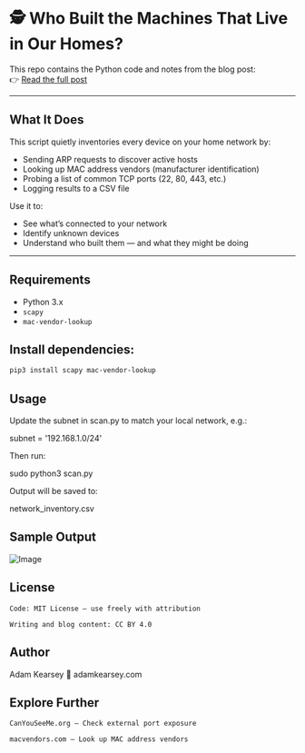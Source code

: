 # 🕵 Who Built the Machines That Live in Our Homes?

This repo contains the Python code and notes from the blog post:  
👉 [Read the full post](https://adamkearsey.com/2025-05-12-Scan_Home_Network/)

---

##  What It Does

This script quietly inventories every device on your home network by:
- Sending ARP requests to discover active hosts
- Looking up MAC address vendors (manufacturer identification)
- Probing a list of common TCP ports (22, 80, 443, etc.)
- Logging results to a CSV file

Use it to:
- See what’s connected to your network
- Identify unknown devices
- Understand who built them — and what they might be doing

---

## Requirements

- Python 3.x
- `scapy`
- `mac-vendor-lookup`

## Install dependencies:

```bash
pip3 install scapy mac-vendor-lookup
```
## Usage

Update the subnet in scan.py to match your local network, e.g.:

subnet = '192.168.1.0/24'

Then run:

sudo python3 scan.py

Output will be saved to:

network_inventory.csv

## Sample Output

![Image](https://github.com/user-attachments/assets/7bce8e29-3845-4549-81ce-163306a14797)


## License

    Code: MIT License – use freely with attribution

    Writing and blog content: CC BY 4.0

## Author

Adam Kearsey
🔗 adamkearsey.com

## Explore Further

    CanYouSeeMe.org – Check external port exposure

    macvendors.com – Look up MAC address vendors
